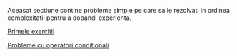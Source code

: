 Aceasat sectiune contine probleme simple pe care sa le rezolvati in ordinea complexitatii pentru a dobandi experienta.

[Primele exercitii](probleme_de_baza.md)

[Probleme cu operatori conditionali](conditii.md)
